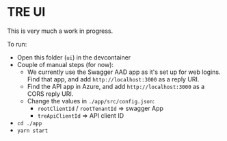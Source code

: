 # TRE UI

This is very much a work in progress.

To run: 
- Open this folder (`ui`) in the devcontainer
- Couple of manual steps (for now):
  - We currently use the Swagger AAD app as it's set up for web logins. Find that app, and add `http://localhost:3000` as a reply URI.
  - Find the API app in Azure, and add `http://localhost:3000` as a CORS reply URI.
  - Change the values in `./app/src/config.json`:
    - `rootClientId` / `rootTenantId` => swagger App
    - `treApiClientId` => API client ID
- `cd ./app`
- `yarn start` 


